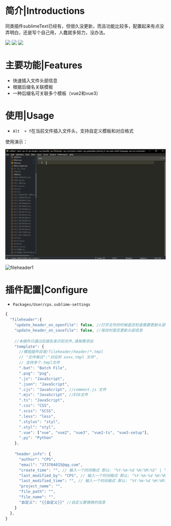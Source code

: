# 简介|Introductions

同类插件sublimeText已经有，但很久没更新，而且功能比较多，配置起来有点没弄明白，还是写个自己用，人蠢就多努力，没办法。

<div>
    <img flex="left" src="https://img.shields.io/badge/python-%3E%3D3.8.0-3776AB"/>
    <img flex="left" src="https://img.shields.io/badge/Sublime%20Text-FF9800?style=flat&logo=Sublime%20Text&logoColor=white"/>
    <img flex="left" src="https://img.shields.io/github/license/caoxiemeihao/electron-vite-vue?style=flat"/>
</div>


# 主要功能|Features

- 快速插入文件头部信息
- 根据后缀名关联模板
- 一种后缀名可关联多个模板（vue2和vue3）




# 使用|Usage

- `Alt  + f`在当前文件插入文件头，支持自定义模板和对应格式

使用演示：

![1](screenshot/fileheader1.gif)

![fileheader1](http://localhost:45462/image/fileheader1.gif)



# 插件配置|Configure

- `Packages/User/cps.sublime-settings`

```js
{
  "fileheader":{
    "update_header_on_openfile": false, //打开文件的时候是否检查需要更新头部信息
    "update_header_on_savefile": false, //保存时是否更新头部信息

    //本插件只通过后缀名来识别文件,请按需添加
    "template": {
      //模版插件目录/fileheader/header/*.tmpl
      // "文件格式":"对应的 xxxx.tmpl 文件",
      // 支持多个.tmpl文件
      ".bat": "Batch File",
      ".pug": "pug",
      ".js": "JavaScript",
      ".json": "JavaScript",
      ".cjs": "JavaScript", //comment.js 文件
      ".mjs": "JavaScript", //ES6文件
      ".ts": "JavaScript",
      ".css": "CSS",
      ".scss": "SCSS",
      ".less": "less",
      ".stylus": "styl",
      ".styl": "styl",
      ".vue": ["vue", "vue2", "vue3", "vue2-ts", "vue3-setup"],
      ".py": "Python"
    },

    "header_info": {
      "author": "CPS",
      "email": "373704015@qq.com",
      "create_time": "", // 输入一个时间格式 默认: "%Y-%m-%d %H:%M:%S" | "%Y-%m-%d" | "%H:%M:%S"
      "last_modified_by": "CPS", // 输入一个时间格式 默认: "%Y-%m-%d %H:%M:%S" | "%Y-%m-%d" | "%H:%M:%S"
      "last_modified_time": "", // 输入一个时间格式 默认: "%Y-%m-%d %H:%M:%S" | "%Y-%m-%d" | "%H:%M:%S"
      "project_name": "",
      "file_path": "",
      "file_name": "",
      "自定义": "{{自定义}}" //自定义要替换的信息
    }
  },
}
```

